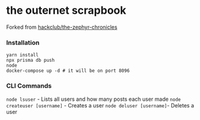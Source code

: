 # the outernet scrapbook

Forked from [hackclub/the-zephyr-chronicles](https://github.com/hackclub/the-zephyr-chronicles/tree/main)

### Installation
```
yarn install
npx prisma db push
node 
docker-compose up -d # it will be on port 8096
```

### CLI Commands

`node lsuser` - Lists all users and how many posts each user made
`node createuser [username]` - Creates a user
`node deluser [username]`- Deletes a user